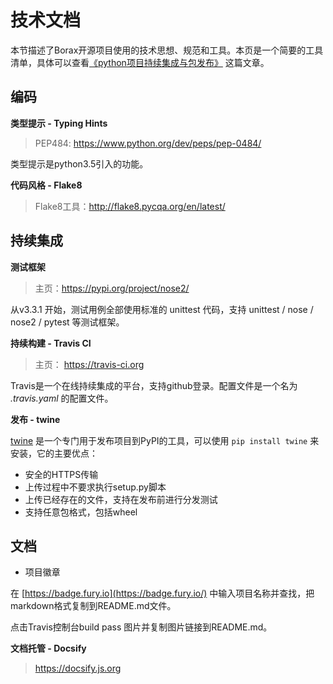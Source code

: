 # 技术文档

本节描述了Borax开源项目使用的技术思想、规范和工具。本页是一个简要的工具清单，具体可以查看[《python项目持续集成与包发布》](https://kinegratii.github.io/2017/04/25/python-project-ci-publish/) 这篇文章。

## 编码

**类型提示 - Typing Hints**

> PEP484: https://www.python.org/dev/peps/pep-0484/

类型提示是python3.5引入的功能。

**代码风格 - Flake8**

> Flake8工具：http://flake8.pycqa.org/en/latest/

## 持续集成

**测试框架**

> 主页：https://pypi.org/project/nose2/

从v3.3.1 开始，测试用例全部使用标准的 unittest 代码，支持 unittest / nose / nose2 / pytest 等测试框架。

**持续构建 - Travis CI**

> 主页： https://travis-ci.org



Travis是一个在线持续集成的平台，支持github登录。配置文件是一个名为 *.travis.yaml* 的配置文件。

**发布 - twine**

[twine](https://pypi.python.org/pypi/twine) 是一个专门用于发布项目到PyPI的工具，可以使用 `pip install twine` 来安装，它的主要优点：

- 安全的HTTPS传输
- 上传过程中不要求执行setup.py脚本
- 上传已经存在的文件，支持在发布前进行分发测试
- 支持任意包格式，包括wheel

## 文档

- 项目徽章

在 [https://badge.fury.io](https://badge.fury.io/) 中输入项目名称并查找，把markdown格式复制到README.md文件。

点击Travis控制台build pass 图片并复制图片链接到README.md。


**文档托管 - Docsify**

> https://docsify.js.org
